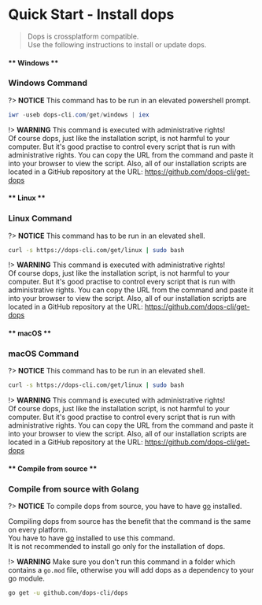 # Quick Start - Install dops

> Dops is crossplatform compatible.\
> Use the following instructions to install or update dops.

<!-- tabs:start -->

#### ** Windows **

### Windows Command

?> **NOTICE**
This command has to be run in an elevated powershell prompt.

```powershell
iwr -useb dops-cli.com/get/windows | iex
```

!> **WARNING**
This command is executed with administrative rights!\
Of course dops, just like the installation script, is not harmful to your computer. But it's good practise to control every script that is run with administrative rights. You can copy the URL from the command and paste it into your browser to view the script. Also, all of our installation scripts are located in a GitHub repository at the URL: https://github.com/dops-cli/get-dops 

#### ** Linux **

### Linux Command

?> **NOTICE**
This command has to be run in an elevated shell.

```bash
curl -s https://dops-cli.com/get/linux | sudo bash
```

!> **WARNING**
This command is executed with administrative rights!\
Of course dops, just like the installation script, is not harmful to your computer. But it's good practise to control every script that is run with administrative rights. You can copy the URL from the command and paste it into your browser to view the script. Also, all of our installation scripts are located in a GitHub repository at the URL: https://github.com/dops-cli/get-dops 

#### ** macOS **

### macOS Command

?> **NOTICE**
This command has to be run in an elevated shell.

```bash
curl -s https://dops-cli.com/get/linux | sudo bash
```

!> **WARNING**
This command is executed with administrative rights!\
Of course dops, just like the installation script, is not harmful to your computer. But it's good practise to control every script that is run with administrative rights. You can copy the URL from the command and paste it into your browser to view the script. Also, all of our installation scripts are located in a GitHub repository at the URL: https://github.com/dops-cli/get-dops 

#### ** Compile from source **

### Compile from source with Golang

?> **NOTICE**
To compile dops from source, you have to have [go](https://golang.org/) installed.

Compiling dops from source has the benefit that the command is the same on every platform.\
You have to have [go](https://golang.org/) installed to use this command.\
It is not recommended to install go only for the installation of dops.


!> **WARNING**
Make sure you don't run this command in a folder which contains a `go.mod` file, otherwise you will add dops as a dependency to your go module.

```bash
go get -u github.com/dops-cli/dops
```

<!-- tabs:end -->